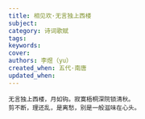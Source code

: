 ```yaml
---
title: 相见欢·无言独上西楼
subject: 
category: 诗词歌赋
tags: 
keywords: 
cover: 
authors: 李煜（yu）
created_when: 五代·南唐
updated_when: 
---
```


```
无言独上西楼，月如钩。寂寞梧桐深院锁清秋。
剪不断，理还乱，是离愁，别是一般滋味在心头。
```
